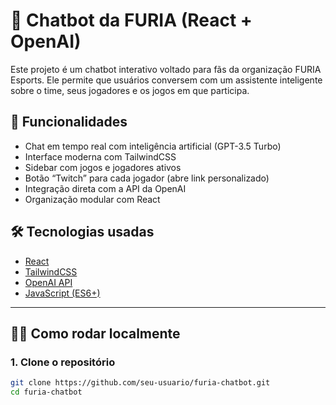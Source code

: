 # 🧠 Chatbot da FURIA (React + OpenAI)

Este projeto é um chatbot interativo voltado para fãs da organização FURIA Esports. Ele permite que usuários conversem com um assistente inteligente sobre o time, seus jogadores e os jogos em que participa.

## 🚀 Funcionalidades

- Chat em tempo real com inteligência artificial (GPT-3.5 Turbo)
- Interface moderna com TailwindCSS
- Sidebar com jogos e jogadores ativos
- Botão “Twitch” para cada jogador (abre link personalizado)
- Integração direta com a API da OpenAI
- Organização modular com React

## 🛠️ Tecnologias usadas

- [React](https://reactjs.org/)
- [TailwindCSS](https://tailwindcss.com/)
- [OpenAI API](https://platform.openai.com/)
- [JavaScript (ES6+)](https://developer.mozilla.org/pt-BR/docs/Web/JavaScript)

---

## 🧑‍💻 Como rodar localmente

### 1. Clone o repositório

```bash
git clone https://github.com/seu-usuario/furia-chatbot.git
cd furia-chatbot
